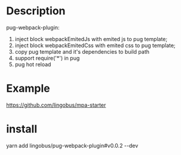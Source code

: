 # Description

pug-webpack-plugin:
1. inject block webpackEmitedJs with emited js to pug template;
2. inject block webpackEmitedCss with emited css to pug template;
3. copy pug template and it's dependencies to build path
4. support require('*') in pug
5. pug hot reload

# Example

https://github.com/lingobus/mpa-starter

# install
yarn add lingobus/pug-webpack-plugin#v0.0.2 --dev
